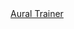 <link rel="stylesheet" href="https://cdnjs.cloudflare.com/ajax/libs/materialize/1.0.0/css/materialize.min.css">
<link rel="stylesheet" href="nouislider.css">
<link href="https://fonts.googleapis.com/icon?family=Material+Icons" rel="stylesheet">

<div class="container">
	<div class="row">
		<nav>
			<div class="nav-wrapper">
				<div class="col s12">
					<a href="#" class="brand-logo">Aural Trainer</a>
				</div>
			</div>
		</nav>
	</div>
	<form class="col s8 offset-s2">
<!--	
		<div class="row">
			<label>Choose voice</label>
			<select id="voices"></select>
		</div>
		<div class="row">
			<ul class="collapsible">
				<li>
					<div class="collapsible-header">Speech Rate and Pitch</div>
					<div class="collapsible-body">
						<span>

							<div class="col s6">
								<label>Rate</label>
								<p class="range-field">
									<input type="range" id="rate" min="1" max="100" value="10" />
								</p>
							</div>
							<div class="col s6">
								<label>Pitch</label>
								<p class="range-field">
									<input type="range" id="pitch" min="0" max="2" value="1" />
								</p>
							</div>
							<div class="col s12">
								<p>N.B. Rate and Pitch only work with native voice.</p>
							</div>		
						</span>
					</div>
				</li>
			</ul>	
		</div>
-->		
		<div class="row">
			<div class="col s12">
				<h6>Random Delay</h6>
			</div>
			<div class="col s12">
				<div id="test-slider"></div>
			</div>
		</div>
		<div class="row">
			<div class="input-field col s12">
				<textarea id="message" class="materialize-textarea" readonly="true"></textarea>
				<label></label>
			</div>
			<div class="col s6">	
				<a href="#" id="kata" class="waves-effect waves-light btn">Kata Test</a>
			</div>
			<div class="col s6">		
				<a href="#" id="kumite" class="waves-effect waves-light btn">Kumite Test</a>
			</div>
		</div>	
		<div class="row">
			<div class="col s6">	
				<a href="#" id="kata-next" class="waves-effect waves-light btn"><i class="material-icons left">navigate_next</i>Next</a>
			</div>
			<div class="col s6">		
				<a href="#" id="kumite-next" class="waves-effect waves-light btn"><i class="material-icons left">navigate_next</i>Next</a>
			</div>
		</div>			
		<div class="row">
			<div class="col s12">
				<a href="#" id="speak" class="waves-effect waves-light btn">Speak/Repeat</a>	
			</div>			
		</div>
	</form>
</div>

<div id="modal1" class="modal">
	<h4>Speech Synthesis not supported</h4>
	<p>Your browser does not support speech synthesis.</p>
	<p>We recommend you use Google Chrome.</p>
	<div class="action-bar">
		<a href="#" class="waves-effect waves-green btn-flat modal-action modal-close">Close</a>
	</div>
</div>

<audio id="testAudio" hidden type="audio/mpeg"></audio>

<img src="qr_code.png">

<!-- Compiled and minified JavaScript -->
<script
  src="https://code.jquery.com/jquery-3.4.1.min.js"
  integrity="sha256-CSXorXvZcTkaix6Yvo6HppcZGetbYMGWSFlBw8HfCJo="
  crossorigin="anonymous"></script>
<script src="https://cdnjs.cloudflare.com/ajax/libs/materialize/1.0.0/js/materialize.min.js"></script>
<script src="nouislider.js"></script>
<script src="https://cdnjs.cloudflare.com/ajax/libs/wnumb/1.1.0/wNumb.min.js"></script>
<script>
//use Google 粤語（香港）

//https://developer.mozilla.org/en-US/docs/Web/JavaScript/Reference/Global_Objects/Math/random
function getRandomInt(p1, p2) {

  var m = p2 ? p2 - p1 : p1;
  return Math.floor(Math.random() * Math.floor(m)) + (p2 ? p1 : 0);
}

// https://itinerarium.github.io/phoneme-synthesis/
var phonetics = [
		["sanbon", "sanbonn"],
		["gohon", "go honn"],
		["kihon", "keyhon"],
		["jiyu", "jeeyu"],
		["migi", "migy"],
		["mae", "may"],
		["geri", "gehry"],		
		["age", "aggi"],
		["uke", "ookey"],
		["uraken", "youracken"], //uoracken earachen
		["gyaku", "guyackhu"], //Guycku 
		["geden", "Gehd dan"], 
		["barai", "bharrai"],
		["uchi", "oochi"],
		["kizami", "kizzahmi"],
		["keage", "keeahgi"],
		["usherio", "ohwsherro"], //yousherrow
		["heian", "hean"],
		["hidari", "hid areye"],
		["nidan", "kneedan"],
		["bassai", "bhass eye"],
		["shodan", "showdan"]
	],
	mp3 = [
		"age uki", 
		"bassai dai",
		"gedan barrai",       
		"gohon",              
		"gyaku zuki",
		"heian godan",        
		"heian nidan",        
		"heian sandan",
		"heian shodan",       
		"heian yondan",       
		"hidari",
		"jiyu ippon",               
		"kihon ippon",        
		"mai geri",
		"migi",               
		"sanbon zuki",
		"sanbon",             
		"set five",           
		"set four",
		"set one",            
		"set three",          
		"set two",
		"taikyo-ku-shodan",   
		"tekki shodan",       
		"uraken"
		],
	syllabus = {
/*
	"10th Kyu" : {
		belt : "blue",
		kata	: ["Taikyo-Ku-Shodan"]
	},
*/	
	"9th Kyu" : {
		belt   : "red",
		kumite : {
			"kihon ippon" : "set 1" 
		},
		kata	: ["taikyo-ku-shodan"]		
	},
	"8th Kyu" : {
		belt   : "orange",
		kumite : {
			"gohon" : "set 1" 
		},
		kata	: ["heian shodan"]
	},
	"7th Kyu" : {
		belt   : "yellow",
		kumite : {
			"sanbon" : "set 1" 
		},
		kata	: ["heian nidan"]
	},
	"6th Kyu" : {
		belt   : "green",
		kumite : {
			"kihon ippon" : "set 2" 
		},
		kata	: ["heian sandan"]	
	},
	"5th Kyu" : {
		belt   : "purple",
		kumite : {
			"kihon ippon" : "set 3" 
		},
		kata	: ["heian yondan"]
	},
	"4th Kyu" : {
		belt   : "purple-white",
		kumite : {
			"kihon ippon" : "set 4" 
		},
		kata	: ["heian godan"]	
	},
	"3rd Kyu" : {
		belt   : "brown",
		kumite : {
			"kihon ippon" : "set 5",
			"jiyu ippon"  : "set 1"
		},
		kata	: ["tekki shodan"]
	},
	"2nd Kyu" : {
		belt	: "brown-white",
		kihon	: [
			"Mae-Geri, Sanbon-Zuki",
			"Age-Uke, Uraken, Mae-Geri, Gyaku-Zuki, Geda-Barai",
			"Soto-Uke, Yoko-Empi, Uraken, Gyaku-Zuki, Gedan-Barai",
			"Uchi-Uke, Kizami-Zuki, Gyaku-Zuki",
			"Shuto-Uke, Kizami-Mawashi-Geri, Gyaku-Zuki, Gedan-Barai",
			"Mae-Geri, Mawashi-Geri, Uraken, Gyaku-Zuki, Gedan-Barai",
			"Mae-Geri, Kekomi, Shuto-Uchi, Gyaku-Zuki, Gedan-Barai",
			"Yoko-Geri-Keage & Kekomi, Gyaku-Zuki, Gedan-Barai",
			"Ushiro-Geri, Uraken, Gyaku-Zuki"
		],
		kumite : {
			"kihon ippon" : [["set five", "set four", "set three", "set two", "set one"],["", "hidari", "migi"]],
			"jiyu ippon"  : [["set two", "set one"],["", "hidari", "migi"]],
			"gohon": false,
			"sanbon" : false
		},	
		kata	: ["bassai dai"]
	}	
};

function getRandomBelt(data){

	var belts = Object.keys(data),
		random_no = getRandomInt(belts.length);

	return belts[random_no];
}

function getRandomBeltKumite(data, belt){

	var all_kumite = Object.keys(data[belt].kumite),
		random_no  = getRandomInt(all_kumite.length),
		kumite     = all_kumite[ random_no ],
		sets       = data[belt].kumite[kumite];

	if( !sets ){
		return [kumite];
	}
			
	var random_set_no = getRandomInt( sets[0].length ),
		option_no	  = getRandomInt( sets[1].length );
		
	return [kumite, sets[0][random_set_no], sets[1][option_no]];	
}

//https://codepen.io/SteveJRobertson/pen/emGWaR
$(function(){

	M.AutoInit();
	
	$('.collapsible').collapsible();
	$('#kumite-next').hide();
	$('#kata-next').hide();
	
	//process mp3 list
	for( var i = 0; i < mp3.length; i++) {

		mp3[i] = [new RegExp( '\\b' + mp3[i].replace(/\s+/i, '\\s+') + '\\b(?![^{]*})'), mp3[i] + ".mp3"];
		
		$('<audio controls preload="auto">')
			.attr('type', 'audio/mpeg')
			.attr('src', 'mp3/' + mp3[i][1])
			.appendTo('body')
			.hide();
	}	

	var slider = document.getElementById('test-slider');
		noUiSlider.create(slider, {
			start: [2, 10],
			connect: true,
			step: 1,
			orientation: 'horizontal', // 'horizontal' or 'vertical'
			range: {
				'min': 0,
				'max': 60
			},
			format: wNumb({
				decimals: 0
			})
		});
	  
	if ('speechSynthesis' in window) {
	  
		speechSynthesis.onvoiceschanged = function() {
		
			var $voicelist = $('#voices'),
				has_jp	 = false;

			if($voicelist.find('option').length == 0) {
			
				speechSynthesis.getVoices().forEach(function(voice, index) {
			
					//console.log(voice);
					var $option = $('<option>')
						.val(index)
						.html((voice.name || voice.voiceURI || voice.lang)+ (voice.default ? ' (default)' :''))
						.attr('data-lang', voice.lang)
						.attr('data-default_voice', voice.default);

					//M.toast({html: 'Found ' + voice.lang});
				
					//is there a Japanese voice?
					if( voice.lang == 'ja-JP' ) has_jp = true;
			   
					$voicelist.append($option);
				});

				//auto select japanese voice
				if( false && has_jp ){ 
					$('option[data-lang="ja-JP"]', $voicelist).attr('selected', true);
				}
				else {
					//selected default voice
					$('option[data-default_voice="1"]', $voicelist).attr('selected', true);
				}

				$voicelist.formSelect();
			}		  
		}
	}
/*	else {
		$('#modal1').openModal();
	}
*/	
	
	$('#speak').click(function(){
	
		var text = $('#message').val().toLowerCase(),
			playlist = [];
		
		for( var i = 0; i < mp3.length; i++) {

			//can we perform a replace?				
			if( mp3[i][0].test(text) ) {
			
				//playlist.push('mp3/' + mp3[i][1]);				
				text = text.replace(mp3[i][0], '{mp3/' + mp3[i][1] + '}').trim();
			}
		}			

		const regex = /{([^}]+)}/gm;
		let m;

		while ((m = regex.exec(text)) !== null) {
		
			// This is necessary to avoid infinite loops with zero-width matches
			if (m.index === regex.lastIndex) {
				regex.lastIndex++;
			}

			// The result can be accessed through the `m`-variable.
			playlist.push(m[1]);//group 1
		}
		
		console.log(playlist);
		
		// https://stackoverflow.com/questions/44366485/how-to-make-multiple-mp3-files-play-one-after-another-on-the-click-of-a-button-u
		var currentTrackIndex = 0;    
		var delayBetweenTracks = 0;
		
		var audio = document.getElementById('testAudio'); 
		
		audio.src = playlist[currentTrackIndex];
		audio.play();
			  
		document.getElementById("testAudio").addEventListener("ended",function(e) {
			   
			$('#kata, #kata-next, #kumite, #kumite-next').attr('disabled', false);
		  setTimeout(function() { 
			currentTrackIndex++;
			if (currentTrackIndex < playlist.length) { 
			  audio.src = playlist[currentTrackIndex];
			  audio.play();
			}
		  }, delayBetweenTracks);
		});			
	});
	
	$('#synthesize-speech').click(function(){
	
		var text = $('#message').val().toLowerCase();
		var msg = new SpeechSynthesisUtterance();
		var voices = window.speechSynthesis.getVoices();
		msg.voice = voices[$('#voices').val()];
		msg.rate = $('#rate').val() / 10;
		msg.pitch = $('#pitch').val();
		
		for( var i = 0; i < phonetics.length; i++) {
			console.log(phonetics[i][0]);
			text = text.replace(phonetics[i][0], phonetics[i][1]);
		}
		
		msg.text = text;

		msg.onend = function(e) {
			console.log('Finished in ' + e.elapsedTime + ' seconds.');
		};

		console.log("speaking: " + text);
		speechSynthesis.speak(msg);
	});
	
	function speak(msg){
	
		//$('#message').focus().val( msg );
		$('#message').val( msg );
		$('#speak').trigger('click');
	};
	  
	$('#kata').click(function(){

		var r = getRandomInt.apply(null, 
									slider.noUiSlider.get().map(function(item) {
																	return parseInt(item, 10);
																})
								  )||0,
			b = getRandomBelt(syllabus),
			k = syllabus[b],
			c = $.extend(true, {}, syllabus); //copy grading syllabus
	
		delete c[b]; //remove selected belt from copy
		
		//assign copy to next button
		$('#kata-next')
			.data(c)
			.show();
		
		console.log( k.kata + " in " + r + "(s)");
		window.setTimeout(speak, r * 1000, k.kata);	 	 
		$(this).attr('disabled', true);
	});	
	
	$('#kata-next').click(function(){

		var r = getRandomInt.apply(null, 
									slider.noUiSlider.get().map(function(item) {
																	return parseInt(item, 10);
																})
								  )||0,
			s = $('#kata-next').data(),	//syllabus stored in next button
			b = getRandomBelt(s),
			k = syllabus[b];
	
		delete s[b]; //remove selected belt from copy
		
		//re-assign syllabus next button
		$('#kata-next').data(s);
		
		//hide next button if this is the last
		if( !Object.keys(s).length ){
		
			$('#kata-next').hide();
		}
		
		console.log( k.kata + " in " + r + "(s)");
		window.setTimeout(speak, r * 1000, k.kata);	 	
		$(this).attr('disabled', true);		
	});		
	
	$('#kumite').click(function(){

		var r = getRandomInt.apply(null, 
									slider.noUiSlider.get().map(function(item) {
																	return parseInt(item, 10);
																})
								  )||0,
			b = "2nd Kyu",				
			k = getRandomBeltKumite(syllabus, b),				
			s = k.join(' '),
			c = $.extend(true, {}, syllabus); //copy grading syllabus
			
		if( k.length > 1 ){
		
			var kumite_name = k[0],
				set_name    = k[1],
				set_array 	= c[b].kumite[kumite_name];

			//remove selected kumite set
			var index = set_array[0].indexOf(set_name);
			
			if (index > -1) {
			  set_array[0].splice(index, 1);
			}				
			
			console.log(set_array);
			c[b].kumite[ kumite_name ][ set_name ] = set_array;
		}
		else {
		
			delete c[b].kumite[ k[0] ]; //remove selected kumite from belt
		}
	
		//re-assign syllabus next button
		$('#kumite-next')
			.data(c)
			.show();
		
		console.log( s + " in " + r + "(s)");
		window.setTimeout(speak, r * 1000, s);	
		$(this).attr('disabled', true);
	});	
	
	$('#kumite-next').click(function(){

		var r = getRandomInt.apply(null, 
									slider.noUiSlider.get().map(function(item) {
																	return parseInt(item, 10);
																})
								  )||0,
			c = $('#kumite-next').data(),	//syllabus stored in next button
			b = "2nd Kyu",				
			k = getRandomBeltKumite(c, b),				
			s = k.join(' ');
			
		if( k.length > 1 ){
		
			var kumite_name = k[0],
				set_name    = k[1],
				set_array 	= c[b].kumite[kumite_name];

			//remove selected kumite set
			var index = set_array[0].indexOf(set_name);
			
			if (index > -1) {
			  set_array[0].splice(index, 1);
			}				
			
			if( !set_array[0].length ){
			
				delete c[b].kumite[ kumite_name ];
			}
		}
		else {
		
			delete c[b].kumite[ k[0] ]; //remove selected kumite from belt
		}
		
		//re-assign syllabus next button
		$('#kumite-next').data(c);
		
		//hide next button if this is the last
		if( !Object.keys(c[b].kumite).length ){
		
			$('#kumite-next').hide();
		}
		
		console.log( s + " in " + r + "(s)");
		window.setTimeout(speak, r * 1000, s);		 
		$(this).attr('disabled', true);
	});			
});
</script>
